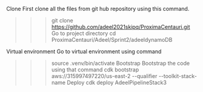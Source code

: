 Clone
First clone all the files from git hub repository using this command.
>>>git clone https://github.com/adeel2021skipq/ProximaCentauri.git
Go to project directory
>>>cd ProximaCentauri/Adeel/Sprint2/adeeldynamoDB

Virtual environment
Go to virtual environment using command
>>>source .venv/bin/activate
Bootstrap
Bootstrap the code using that command
>>>cdk bootstrap aws://315997497220/us-east-2 --qualifier <name> --toolkit-stack-name <toolkitname>
Deploy
>>>cdk deploy AdeelPipelineStack3